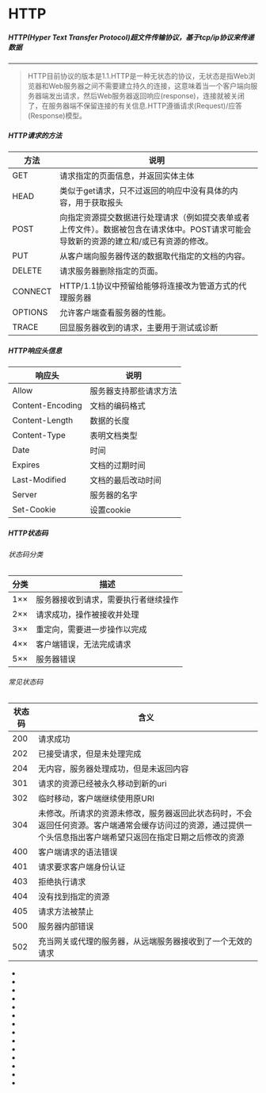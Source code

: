 # HTTP

##### HTTP(Hyper Text Transfer Protocol)超文件传输协议，基于tcp/ip协议来传递数据
******
>HTTP目前协议的版本是1.1.HTTP是一种无状态的协议，无状态是指Web浏览器和Web服务器之间不需要建立持久的连接，这意味着当一个客户端向服务器端发出请求，然后Web服务器返回响应(response)，连接就被关闭了，在服务器端不保留连接的有关信息.HTTP遵循请求(Request)/应答(Response)模型。


##### HTTP请求的方法
方法 | 说明
-------|---------
GET|请求指定的页面信息，并返回实体主体
HEAD	|类似于get请求，只不过返回的响应中没有具体的内容，用于获取报头
POST	|向指定资源提交数据进行处理请求（例如提交表单或者上传文件）。数据被包含在请求体中。POST请求可能会导致新的资源的建立和/或已有资源的修改。
PUT	|从客户端向服务器传送的数据取代指定的文档的内容。
DELETE	|请求服务器删除指定的页面。
CONNECT	|HTTP/1.1协议中预留给能够将连接改为管道方式的代理服务器
OPTIONS	|允许客户端查看服务器的性能。
TRACE	|回显服务器收到的请求，主要用于测试或诊断


##### HTTP响应头信息
响应头 | 说明
------| -------
Allow | 服务器支持那些请求方法
Content-Encoding | 文档的编码格式
Content-Length | 数据的长度
Content-Type | 表明文档类型
Date | 时间
Expires | 文档的过期时间
Last-Modified | 文档的最后改动时间
Server | 服务器的名字
Set-Cookie | 设置cookie

##### HTTP状态码
###### 状态码分类
分类 | 描述
-----|------
1×× | 服务器接收到请求，需要执行者继续操作
2×× | 请求成功，操作被接收并处理
3×× | 重定向，需要进一步操作以完成
4×× | 客户端错误，无法完成请求
5×× | 服务器错误

###### 常见状态码
状态码 | 含义
-----| -----
200 | 请求成功
202 | 已接受请求，但是未处理完成
204 | 无内容，服务器处理成功，但是未返回内容
301 | 请求的资源已经被永久移动到新的uri
302 | 临时移动，客户端继续使用原URI
304 | 未修改。所请求的资源未修改，服务器返回此状态码时，不会返回任何资源。客户端通常会缓存访问过的资源，通过提供一个头信息指出客户端希望只返回在指定日期之后修改的资源
400 | 客户端请求的语法错误
401 |请求要求客户端身份认证
403 |拒绝执行请求
404 |没有找到指定的资源
405 |请求方法被禁止
500 | 服务器内部错误
502 | 充当网关或代理的服务器，从远端服务器接收到了一个无效的请求


*
*
*
*
*
*
*
*
*
*
*
*
*
*
